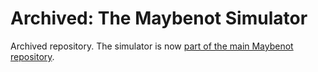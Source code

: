 # Archived: The Maybenot Simulator

Archived repository. The simulator is now [part of the main Maybenot repository](https://github.com/maybenot-io/maybenot/tree/main/crates/maybenot-simulator).
